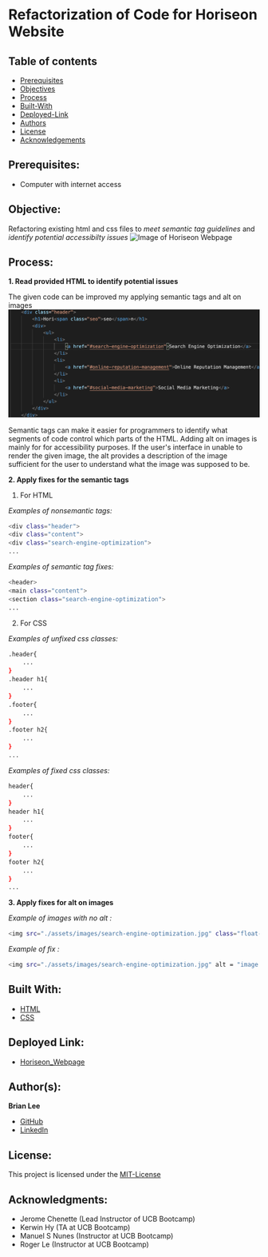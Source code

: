 # Refactorization of Code for Horiseon Website
## Table of contents
* [Prerequisites](https://github.com/brianjunhyuplee/refactor-repo#prerequisites)
* [Objectives](https://github.com/brianjunhyuplee/refactor-repo#objective)
* [Process](https://github.com/brianjunhyuplee/refactor-repo#process)
* [Built-With](https://github.com/brianjunhyuplee/refactor-repo#built-with)
* [Deployed-Link](https://github.com/brianjunhyuplee/refactor-repo#deployed-link)
* [Authors](https://github.com/brianjunhyuplee/refactor-repo#authors)
* [License](https://github.com/brianjunhyuplee/refactor-repo#license)
* [Acknowledgements](https://github.com/brianjunhyuplee/refactor-repo#acknowledgments)
## Prerequisites:
* Computer with internet access
## Objective: 

Refactoring existing html and css files to _meet semantic tag guidelines_ and _identify potential accessibilty issues_
![Image of Horiseon Webpage](assets/images/screenshot.png)
## Process:
**1.  Read provided HTML to identify potential issues**

The given code can be improved my applying semantic tags and alt on images
![Image of code that do not satisfy guidelines](assets/images/code-err-snip.png)

Semantic tags can make it easier for programmers to identify what segments of code control which parts of the HTML. Adding alt on images is mainly for for accessibility purposes. If the user's interface in unable to render the given image, the alt provides a description of the image sufficient for the user to understand what the image was supposed to be.

**2.  Apply fixes for the semantic tags**
1. For HTML

*Examples of nonsemantic tags:*
```bash
<div class="header">
<div class="content">
<div class="search-engine-optimization">
...
```
*Examples of semantic tag fixes:*
```bash
<header>
<main class="content">
<section class="search-engine-optimization">
...
```

2. For CSS

*Examples of unfixed css classes:*
```bash
.header{
    ...
}
.header h1{
    ...
}
.footer{
    ...
}
.footer h2{
    ...
}
...
```
*Examples of fixed css classes:*
```bash
header{
    ...
}
header h1{
    ...
}
footer{
    ...
}
footer h2{
    ...
}
...
```
**3.  Apply fixes for alt on images**

*Example of images with no alt :*
```bash
<img src="./assets/images/search-engine-optimization.jpg" class="float-left" />
```

*Example of fix :*
```bash
<img src="./assets/images/search-engine-optimization.jpg" alt = "image of Seo's features of content, backlink, headings, link building, social media, mobile compatibility" class="float-left" />
```

## Built With:
* [HTML](https://developer.mozilla.org/en-US/docs/Web/HTML)
* [CSS](https://developer.mozilla.org/en-US/docs/Web/CSS)

## Deployed Link:
* [Horiseon_Webpage](https://brianjunhyuplee.github.io/refactor-repo/)

## Author(s):
**Brian Lee**
* [GitHub](https://github.com/brianjunhyuplee)
* [LinkedIn](https://www.linkedin.com/in/brian-lee-559208187/)

## License:

This project is licensed under the [MIT-License](https://www.mit.edu/~amini/LICENSE.md)

## Acknowledgments:
* Jerome Chenette (Lead Instructor of UCB Bootcamp)
* Kerwin Hy (TA at UCB Bootcamp)
* Manuel S Nunes (Instructor at UCB Bootcamp)
* Roger Le (Instructor at UCB Bootcamp)